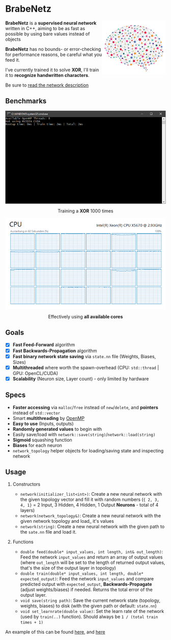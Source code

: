 <p align="center">
   <h1 align="left">BrabeNetz</h1>
   <img align="right" src="Images/brain.png" alt="Brain - Image by medium.com" width=200>
</p>

**BrabeNetz** is a **supervised neural network** written in C++, aiming to be as fast as possible by using bare values instead of objects

**BrabeNetz** has no bounds- or error-checking for performance reasons, be careful what you feed it.

I've currently trained it to solve **XOR**, I'll train it to **recognize handwritten characters**.

Be sure to [read the network description](https://github.com/mrousavy/BrabeNetz/blob/master/DESCRIPTION.md)

## Benchmarks

<p align="center">
   <img align="center" src="Images/cout.png" alt="Console output with elapsed time (2ms)">
   <p align="center">Training a <b>XOR</b> 1000 times</p>
</p>
<p align="center">
   <img align="center" src="Images/cpuload.png" alt="Using 24/24 cores in Taskmanager">
   <p align="center">Effectively using <b>all available cores</b></p>
</p>

## Goals
* [x] **Fast Feed-Forward** algorithm
* [x] **Fast Backwards-Propagation** algorithm
* [x] **Fast binary network state saving** via `state.nn` file (Weights, Biases, Sizes)
* [x] **Multithreaded** where worth the spawn-overhead (CPU: `std::thread` | GPU: OpenCL/CUDA)
* [x] **Scalability** (Neuron size, Layer count) - only limited by hardware

## Specs
* **Faster accessing** via `malloc`/`free` instead of `new`/`delete`, and **pointers** instead of `std::vector`
* Smart **multithreading** by [OpenMP](http://www.openmp.org/)
* **Easy to use** (Inputs, outputs)
* **Randomly generated values** to begin with
* Easily save/load with `network::save(string)`/`network::load(string)`
* **Sigmoid** squashing function
* **Biases** for each neuron
* `network_topology` helper objects for loading/saving state and inspecting network

## Usage
1. Constructors
    * `network(initializer_list<int>)`: Create a new neural network with the given topology vector and fill it with random numbers (`{ 2, 3, 4, 1}` = 2 Input, 3 Hidden, 4 Hidden, 1 Output **Neurons** - total of 4 layers)
    * `network(network_topology&)`: Create a new neural network with the given network topology and load_ it's values
    * `network(string)`: Create a new neural network with the given path to the `sate.nn` file and load it.

2. Functions
    * `double feed(double* input_values, int length, int& out_length)`: Feed the network `input_values` and return an array of output values (where `out_length` will be set to the length of returned output values, that's the size of the output layer in topology)
    * `double train(double* input_values, int length, double* expected_output)`: Feed the network `input_values` and compare predicted output with `expected_output`, **Backwards-Propagate** (adjust weights/biases) if needed. Returns the total error of the output layer.
    * `void save(string path)`: Save the current network state (topology, weights, biases) to disk (with the given path or default: `state.nn`)
    * `void set_learnrate(double value)`: Set the learn rate of the network (used by `train(..)` function). Should always be `1 / (total train times + 1)`

An example of this can be found [here](https://github.com/mrousavy/BrabeNetz/blob/master/BrabeNetz/__ConsoleEntry.cpp), and [here](https://github.com/mrousavy/BrabeNetz/blob/master/BrabeNetz/Trainer.cpp)
